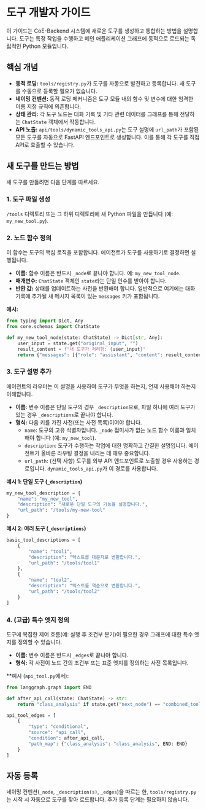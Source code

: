 # 도구 개발자 가이드

이 가이드는 CoE-Backend 시스템에 새로운 도구를 생성하고 통합하는 방법을 설명합니다. 도구는 특정 작업을 수행하고 메인 애플리케이션 그래프에 동적으로 로드되는 독립적인 Python 모듈입니다.

## 핵심 개념

- **동적 로딩:** `tools/registry.py`가 도구를 자동으로 발견하고 등록합니다. 새 도구를 수동으로 등록할 필요가 없습니다.
- **네이밍 컨벤션:** 동적 로딩 메커니즘은 도구 모듈 내의 함수 및 변수에 대한 엄격한 이름 지정 규칙에 의존합니다.
- **상태 관리:** 각 도구 노드는 대화 기록 및 기타 관련 데이터를 그래프를 통해 전달하는 `ChatState` 객체에서 작동합니다.
- **API 노출:** `api/tools/dynamic_tools_api.py`는 도구 설명에 `url_path`가 포함된 모든 도구를 자동으로 FastAPI 엔드포인트로 생성합니다. 이를 통해 각 도구를 직접 API로 호출할 수 있습니다.

## 새 도구를 만드는 방법

새 도구를 만들려면 다음 단계를 따르세요.

### 1. 도구 파일 생성

`/tools` 디렉토리 또는 그 하위 디렉토리에 새 Python 파일을 만듭니다 (예: `my_new_tool.py`).

### 2. 노드 함수 정의

이 함수는 도구의 핵심 로직을 포함합니다. 에이전트가 도구를 사용하기로 결정하면 실행됩니다.

- **이름:** 함수 이름은 반드시 `_node`로 끝나야 합니다. 예: `my_new_tool_node`.
- **매개변수:** `ChatState` 객체인 `state`라는 단일 인수를 받아야 합니다.
- **반환 값:** 상태를 업데이트하는 사전을 반환해야 합니다. 일반적으로 여기에는 대화 기록에 추가될 새 메시지 목록이 있는 `messages` 키가 포함됩니다.

**예시:**
```python
from typing import Dict, Any
from core.schemas import ChatState

def my_new_tool_node(state: ChatState) -> Dict[str, Any]:
    user_input = state.get("original_input", "")
    result_content = f"내 도구가 처리함: {user_input}"
    return {"messages": [{"role": "assistant", "content": result_content}]}
```

### 3. 도구 설명 추가

에이전트의 라우터는 이 설명을 사용하여 도구가 무엇을 하는지, 언제 사용해야 하는지 이해합니다.

- **이름:** 변수 이름은 단일 도구의 경우 `_description`으로, 파일 하나에 여러 도구가 있는 경우 `_descriptions`로 끝나야 합니다.
- **형식:** 다음 키를 가진 사전(또는 사전 목록)이어야 합니다.
    - `name`: 도구의 고유 식별자입니다. `_node` 접미사가 없는 노드 함수 이름과 일치해야 합니다 (예: `my_new_tool`).
    - `description`: 도구가 수행하는 작업에 대한 명확하고 간결한 설명입니다. 에이전트가 올바른 라우팅 결정을 내리는 데 매우 중요합니다.
    - `url_path`: (선택 사항) 도구를 외부 API 엔드포인트로 노출할 경우 사용하는 경로입니다. `dynamic_tools_api.py`가 이 경로를 사용합니다.

**예시 1: 단일 도구 (`_description`)**
```python
my_new_tool_description = {
    "name": "my_new_tool",
    "description": "새로운 단일 도구의 기능을 설명합니다.",
    "url_path": "/tools/my-new-tool"
}
```

**예시 2: 여러 도구 (`_descriptions`)**
```python
basic_tool_descriptions = [
    {
        "name": "tool1",
        "description": "텍스트를 대문자로 변환합니다.",
        "url_path": "/tools/tool1"
    },
    {
        "name": "tool2",
        "description": "텍스트를 역순으로 변환합니다.",
        "url_path": "/tools/tool2"
    }
]
```

### 4. (고급) 특수 엣지 정의

도구에 복잡한 제어 흐름(예: 실행 후 조건부 분기)이 필요한 경우 그래프에 대한 특수 엣지를 정의할 수 있습니다.

- **이름:** 변수 이름은 반드시 `_edges`로 끝나야 합니다.
- **형식:** 각 사전이 노드 간의 조건부 또는 표준 엣지를 정의하는 사전 목록입니다.

**예시 (`api_tool.py`에서):
```python
from langgraph.graph import END

def after_api_call(state: ChatState) -> str:
    return "class_analysis" if state.get("next_node") == "combined_tool" else END

api_tool_edges = [
    {
        "type": "conditional",
        "source": "api_call",
        "condition": after_api_call,
        "path_map": {"class_analysis": "class_analysis", END: END}
    }
]
```

## 자동 등록

네이밍 컨벤션(`_node`, `_description(s)`, `_edges`)을 따르는 한, `tools/registry.py`는 시작 시 자동으로 도구를 찾아 로드합니다. 추가 등록 단계는 필요하지 않습니다.
